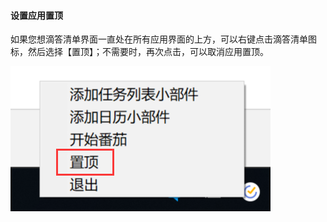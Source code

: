 #### 设置应用置顶

如果您想滴答清单界面一直处在所有应用界面的上方，可以右键点击滴答清单图标，然后选择【置顶】；不需要时，再次点击，可以取消应用置顶。

![winpintotop](../../images/Windows/account/pasted%20image%200%207.png)

